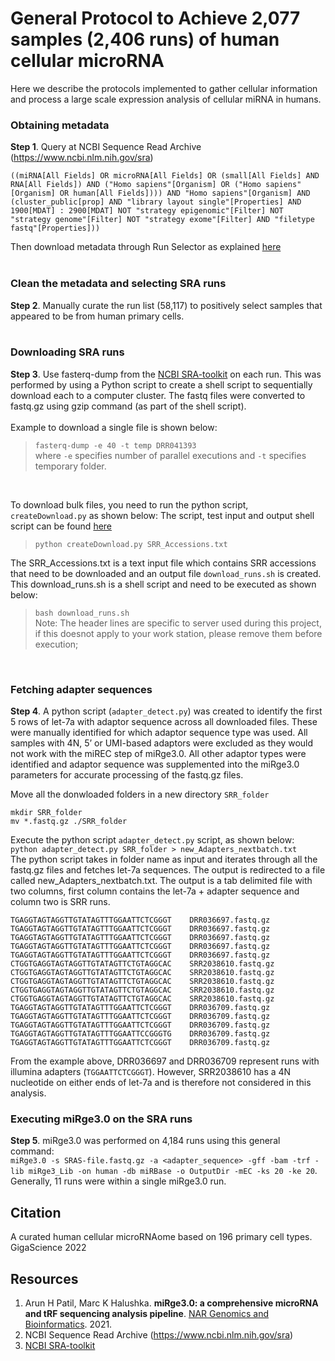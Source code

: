 # General Protocol to Achieve 2,077 samples (2,406 runs) of human cellular microRNA

Here we describe the protocols implemented to gather cellular information and process a large scale expression analysis of cellular miRNA in humans. 

### Obtaining metadata
**Step 1**.  Query at NCBI Sequence Read Archive (https://www.ncbi.nlm.nih.gov/sra)<br>
```
((miRNA[All Fields] OR microRNA[All Fields] OR (small[All Fields] AND RNA[All Fields]) AND ("Homo sapiens"[Organism] OR ("Homo sapiens"[Organism] OR human[All Fields]))) AND "Homo sapiens"[Organism] AND (cluster_public[prop] AND "library layout single"[Properties] AND 1900[MDAT] : 2900[MDAT] NOT "strategy epigenomic"[Filter] NOT "strategy genome"[Filter] NOT "strategy exome"[Filter] AND "filetype fastq"[Properties]))
``` 
Then download metadata through Run Selector as explained [here](https://github.com/NCBI-Hackathons/ncbi-cloud-tutorials/blob/master/SRA%20tutorials/tutorial_SRA_run_selector.md)
<br>
<br>

### Clean the metadata and selecting SRA runs
**Step 2**. Manually curate the run list (58,117) to positively select samples that appeared to be from human primary cells.
<br>
<br>

### Downloading SRA runs
**Step 3**. Use fasterq-dump from the [NCBI SRA-toolkit](https://hpc.nih.gov/apps/sratoolkit.html) on each run.  This was performed by using a Python script to create a shell script to sequentially download each to a computer cluster.  The fastq files were converted to fastq.gz using gzip command (as part of the shell script).<br><br>
Example to download a single file is shown below:<br> 
> `fasterq-dump -e 40 -t temp DRR041393` <br>
> where `-e` specifies number of parallel executions and `-t` specifies temporary folder. <br>
<br>

To download bulk files, you need to run the python script, `createDownload.py` as shown below: 
The script, test input and output shell script can be found [here](https://github.com/mhalushka/miROme/tree/main/Processing_Tutorial/)

> `python createDownload.py SRR_Accessions.txt`
> 
The SRR_Accessions.txt is a text input file which contains SRR accessions that need to be downloaded and an output file `download_runs.sh` is created. This download_runs.sh is a shell script and need to be executed as shown below:
> `bash download_runs.sh` <br>
> Note: The header lines are specific to server used during this project, if this doesnot apply to your work station, please remove them before execution;

<br>

### Fetching adapter sequences 
**Step 4**. A python script (`adapter_detect.py`) was created to identify the first 5 rows of let-7a with adaptor sequence across all downloaded files. These were manually identified for which adaptor sequence type was used.  All samples with 4N, 5’ or UMI-based adaptors were excluded as they would not work with the miREC step of miRge3.0. All other adaptor types were identified and adaptor sequence was supplemented into the miRge3.0 parameters for accurate processing of the fastq.gz files. 

Move all the donwloaded folders in a new directory `SRR_folder` <br>
```
mkdir SRR_folder
mv *.fastq.gz ./SRR_folder
```

Execute the python script `adapter_detect.py` script, as shown below: <br>
`python adapter_detect.py SRR_folder > new_Adapters_nextbatch.txt` <br>
The python script takes in folder name as input and iterates through all the fastq.gz files and fetches let-7a sequences. The output is redirected to a file called new_Adapters_nextbatch.txt. The output is a tab delimited file with two columns, first column contains the let-7a + adapter sequence and column two is SRR runs.
```
TGAGGTAGTAGGTTGTATAGTTTGGAATTCTCGGGT    DRR036697.fastq.gz
TGAGGTAGTAGGTTGTATAGTTTGGAATTCTCGGGT    DRR036697.fastq.gz
TGAGGTAGTAGGTTGTATAGTTTGGAATTCTCGGGT    DRR036697.fastq.gz
TGAGGTAGTAGGTTGTATAGTTTGGAATTCTCGGGT    DRR036697.fastq.gz
TGAGGTAGTAGGTTGTATAGTTTGGAATTCTCGGGT    DRR036697.fastq.gz
CTGGTGAGGTAGTAGGTTGTATAGTTCTGTAGGCAC    SRR2038610.fastq.gz
CTGGTGAGGTAGTAGGTTGTATAGTTCTGTAGGCAC    SRR2038610.fastq.gz
CTGGTGAGGTAGTAGGTTGTATAGTTCTGTAGGCAC    SRR2038610.fastq.gz
CTGGTGAGGTAGTAGGTTGTATAGTTCTGTAGGCAC    SRR2038610.fastq.gz
CTGGTGAGGTAGTAGGTTGTATAGTTCTGTAGGCAC    SRR2038610.fastq.gz
TGAGGTAGTAGGTTGTATAGTTTGGAATTCTCGGGT    DRR036709.fastq.gz
TGAGGTAGTAGGTTGTATAGTTTGGAATTCTCGGGT    DRR036709.fastq.gz
TGAGGTAGTAGGTTGTATAGTTTGGAATTCTCGGGT    DRR036709.fastq.gz
TGAGGTAGTAGGTTGTATAGTTTGGAATTCCGGGTG    DRR036709.fastq.gz
TGAGGTAGTAGGTTGTATAGTTTGGAATTCTCGGGT    DRR036709.fastq.gz
```
From the example above, DRR036697 and DRR036709 represent runs with illumina adapters (`TGGAATTCTCGGGT`). However, SRR2038610 has a 4N nucleotide on either ends of let-7a and is therefore not considered in this analysis. 

### Executing miRge3.0 on the SRA runs
**Step 5**. miRge3.0 was performed on 4,184 runs using this general command: <br>
`miRge3.0 -s SRAS-file.fastq.gz -a <adapter_sequence> -gff -bam -trf -lib miRge3_Lib -on human -db miRBase -o OutputDir -mEC -ks 20 -ke 20`. <br>
Generally, 11 runs were within a single miRge3.0 run.

## Citation
A curated human cellular microRNAome based on 196 primary cell types. GigaScience 2022

## Resources
1. Arun H Patil, Marc K Halushka. **miRge3.0: a comprehensive microRNA and tRF sequencing analysis pipeline**. [NAR Genomics and Bioinformatics]( <https://academic.oup.com/nargab/article/3/3/lqab068/6325159>). 2021.
2. NCBI Sequence Read Archive (https://www.ncbi.nlm.nih.gov/sra)
3. [NCBI SRA-toolkit](https://hpc.nih.gov/apps/sratoolkit.html) 

